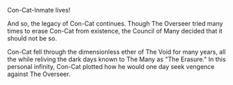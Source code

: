 Con-Cat-Inmate lives!

And so, the legacy of Con-Cat continues. Though The Overseer tried many times to erase Con-Cat from existence, the Council of Many decided that it should not be so.

Con-Cat fell through the dimensionless ether of The Void for many years, all the while reliving the dark days known to The Many as "The Erasure." In this personal infinity, Con-Cat plotted how he would one day seek vengence against The Overseer.